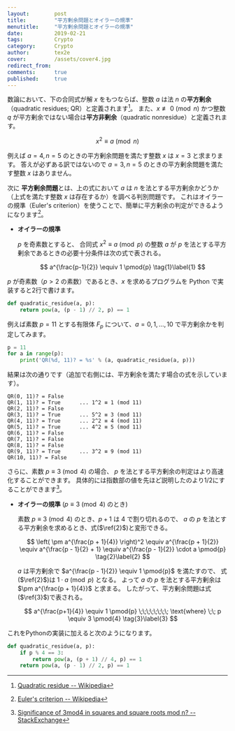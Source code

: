 ```yaml
---
layout:        post
title:         "平方剰余問題とオイラーの規準"
menutitle:     "平方剰余問題とオイラーの規準"
date:          2019-02-21
tags:          Crypto
category:      Crypto
author:        tex2e
cover:         /assets/cover4.jpg
redirect_from:
comments:      true
published:     true
---
```


数論において、下の合同式が解 $x$ をもつならば、整数 $a$ は法 $n$ の**平方剰余**（quadratic residues; QR）と定義されます[^QR]。
また、$x \not\equiv 0 \pmod{n}$ かつ整数 $q$ が平方剰余ではない場合は**平方非剰余**（quadratic nonresidue）と定義されます。

$$
x^2 \equiv a \pmod{n}
$$

例えば $a=4, n=5$ のときの平方剰余問題を満たす整数 $x$ は $x = 3$ と求まります。
答えが必ずある訳ではないので $a=3, n=5$ のときの平方剰余問題を満たす整数 $x$ はありません。

次に **平方剰余問題**とは、上の式において $a$ は $n$ を法とする平方剰余かどうか（上式を満たす整数 $x$ は存在するか）を調べる判別問題です。
これはオイラーの規準（Euler's criterion）を使うことで、簡単に平方剰余の判定ができるようになります[^Euler_criterion]。

- **オイラーの規準**

    $p$ を奇素数とすると、
    合同式 $x^2 \equiv a \pmod{p}$ の整数 $a$ が $p$ を法とする平方剰余であるときの必要十分条件は次の式で表される。

    $$
    a^{\frac{p-1}{2}} \equiv 1 \pmod{p}
    \tag{1}\label{1}
    $$

$p$ が奇素数（$p > 2$ の素数）であるとき、$x$ を求めるプログラムを Python で実装すると2行で書けます。

```python
def quadratic_residue(a, p):
    return pow(a, (p - 1) // 2, p) == 1
```

例えば素数 $p = 11$ とする有限体 $F_p$ について、$a = 0,1,...,10$ で平方剰余かを判定してみます。

```python
p = 11
for a in range(p):
    print('QR(%d, 11)? = %s' % (a, quadratic_residue(a, p)))
```

結果は次の通りです（追加で右側には、平方剰余を満たす場合の式を示しています）。

```
QR(0, 11)? = False
QR(1, 11)? = True      ... 1^2 ≡ 1 (mod 11)
QR(2, 11)? = False
QR(3, 11)? = True      ... 5^2 ≡ 3 (mod 11)
QR(4, 11)? = True      ... 2^2 ≡ 4 (mod 11)
QR(5, 11)? = True      ... 4^2 ≡ 5 (mod 11)
QR(6, 11)? = False
QR(7, 11)? = False
QR(8, 11)? = False
QR(9, 11)? = True      ... 3^2 ≡ 9 (mod 11)
QR(10, 11)? = False
```

さらに、素数 $p \equiv 3 \pmod{4}$ の場合、
$p$ を法とする平方剰余の判定はより高速化することができます。
具体的には指数部の値を先ほど説明したのより1/2にすることができます[^3mod4]。

- **オイラーの規準** ($p \equiv 3 \pmod{4}$ のとき)

    素数 $p \equiv 3 \pmod{4}$ のとき、$p+1$ は 4 で割り切れるので、
    $a$ の $p$ を法とする平方剰余を求めるとき、式($\ref{2}$)と変形できる。

    $$
    \left( \pm a^{\frac{p + 1}{4}} \right)^2
    \equiv a^{\frac{p + 1}{2}}
    \equiv a^{\frac{p - 1}{2} + 1}
    \equiv a^{\frac{p - 1}{2}} \cdot a \pmod{p}
    \tag{2}\label{2}
    $$

    $a$ は平方剰余で $a^{\frac{p - 1}{2}} \equiv 1 \pmod{p}$ を満たすので、
    式($\ref{2}$)は $1 \cdot a \pmod{p}$ となる。
    よって $a$ の $p$ を法とする平方剰余は $\pm a^{\frac{p + 1}{4}}$ と求まる。
    したがって、平方剰余問題は式($\ref{3}$)で表される。

    $$
    a^{\frac{p+1}{4}} \equiv 1 \pmod{p} \;\;\;\;\;\;\;\; \text{where} \;\; p \equiv 3 \pmod{4}
    \tag{3}\label{3}
    $$

これをPythonの実装に加えると次のようになります。

```python
def quadratic_residue(a, p):
    if p % 4 == 3:
        return pow(a, (p + 1) // 4, p) == 1
    return pow(a, (p - 1) // 2, p) == 1
```



[^QR]: [Quadratic residue -- Wikipedia](https://en.wikipedia.org/wiki/Quadratic_residue)
[^Euler_criterion]: [Euler's criterion -- Wikipedia](https://en.wikipedia.org/wiki/Euler%27s_criterion)
[^3mod4]: [Significance of 3mod4 in squares and square roots mod n? -- StackExchange](https://crypto.stackexchange.com/questions/20993/significance-of-3mod4-in-squares-and-square-roots-mod-n)
